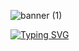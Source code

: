 ![banner (1)](https://github.com/Adri22K/Adri22K/assets/168793109/5cd84067-e2ad-4298-946e-6296281e03cc)

<a href="https://git.io/typing-svg"><img src="https://readme-typing-svg.demolab.com?font=Pacifico&size=28&duration=4990&pause=1000&color=EDC5F8&center=verdadeiro&vCenter=verdadeiro&repeat=verdadeiro&random=falso&width=540&lines=%22Hi%2C+I'm+Adri%2C+and+I'm+learning+to+program!%22" alt="Typing SVG" /></a>
